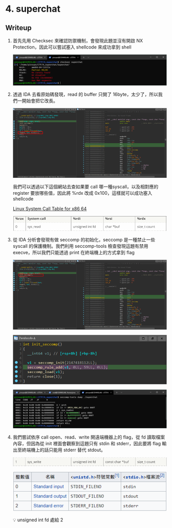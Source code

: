 # 4. superchat

## Writeup

1. 首先先用 Checksec 來確認防禦機制，會發現此題並沒有開啟 NX Protection，因此可以嘗試塞入 shellcode 來成功拿到 shell
    
    ![Untitled](../img/Untitled%207.png)
    
2. 透過 IDA 去看原始碼發現，read 的 buffer 只開了 16byte，太少了，所以我們一開始會把它改長。
    
    ![Untitled](../img/Untitled%208.png)
    
    我們可以透過以下這個網站去查如果要 call 哪一種syscall，以及相對應的 register 要放哪些值，因此將 %rdx 改成 0x100，這樣就可以成功塞入 shellcode
    
    [Linux System Call Table for x86 64](https://blog.rchapman.org/posts/Linux_System_Call_Table_for_x86_64/)
    
    ![Untitled](../img/Untitled%209.png)
    
3. 從 IDA 分析會發現有做 seccomp 的初始化，seccomp 是一種禁止一些 syscall 的保護機制。我們利用 seccomp-tools 檢查發現這題有禁用 execve，所以我們只能透過 print 在終端機上的方式拿到 flag
    
    ![Untitled](../img/Untitled%2010.png)
    
    ![Untitled](../img/Untitled%2011.png)
    
    ![Untitled](../img/Untitled%2012.png)
    
4. 我們嘗試依序 call open、read、write 開遠端機器上的 flag，從 fd 讀取檔案內容，但因為從 init 裡面會觀察到這題只有 stdin 和 stderr，因此要將 flag 輸出至終端機上的話只能用 stderr 替代 stdout。
    
    ![Untitled](../img/Untitled%2013.png)
    
    ![Untitled](../img/Untitled%2014.png)
    
    <aside>
    💡 unsigned int fd 處給 2
    
    </aside>